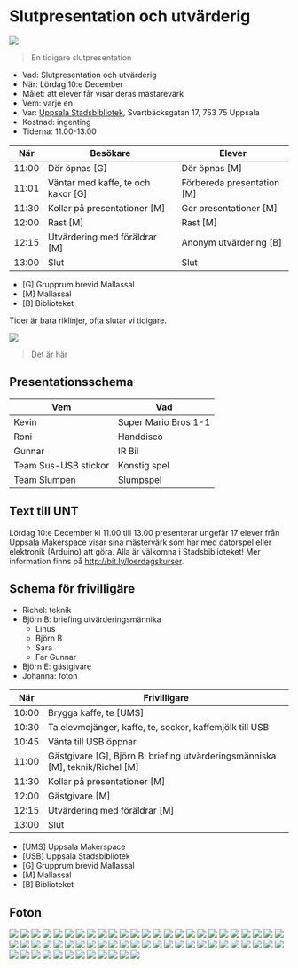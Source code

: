 # Slutpresentation och utvärderig

![](../../activities/20220528_slutpresentation/IMG_7190.JPEG)

> En tidigare slutpresentation

 * Vad: Slutpresentation och utvärderig
 * När: Lördag 10:e December
 * Målet: att elever får visar deras mästarevärk
 * Vem: varje en
 * Var: [Uppsala Stadsbibliotek](https://bibliotekuppsala.se/web/arena/stadsbiblioteket), Svartbäcksgatan 17, 753 75 Uppsala
 * Kostnad: ingenting
 * Tiderna: 11.00-13.00

När  |Besökare                           | Elever
-----|-----------------------------------|-----------------------
11:00|Dör öpnas [G]                      | Dör öpnas [M]
11:01|Väntar med kaffe, te och kakor [G] | Förbereda presentation [M]
11:30|Kollar på presentationer  [M]      | Ger presentationer  [M]
12:00|Rast [M]                           | Rast  [M]
12:15|Utvärdering med föräldrar [M]      | Anonym utvärdering [B]
13:00|Slut                               | Slut

 * [G] Grupprum brevid Mallassal
 * [M] Mallassal
 * [B] Biblioteket

Tider är bara riklinjer, ofta slutar vi tidigare.

![](usb.png)

> Det är här

## Presentationsschema

Vem                 |Vad
--------------------|---------------
Kevin               |Super Mario Bros 1-1
Roni                |Handdisco
Gunnar              |IR Bil
Team Sus-USB stickor|Konstig spel
Team Slumpen        |Slumpspel


## Text till UNT

Lördag 10:e December kl 11.00 till 13.00 presenterar ungefär 17 elever från Uppsala Makerspace visar sina mästervärk som har med datorspel eller elektronik (Arduino) att göra. Alla är välkomna i Stadsbiblioteket! Mer information finns på http://bit.ly/loerdagskurser.

## Schema för frivilligäre

 * Richel: teknik
 * Björn B: briefing utvärderingsmännika
    * Linus
    * Björn B
    * Sara
    * Far Gunnar
 * Björn E: gästgivare
 * Johanna: foton


När  |Frivilligare
-----|-----------------------------------
10:00|Brygga kaffe, te [UMS]
10:30|Ta elevmojänger, kaffe, te, socker, kaffemjölk till USB
10:45|Vänta till USB öppnar
11:00|Gästgivare [G], Björn B: briefing utvärderingsmänniska [M], teknik/Richel [M]
11:30|Kollar på presentationer  [M]
12:00|Gästgivare [M]
12:15|Utvärdering med föräldrar [M]
13:00|Slut

 * [UMS] Uppsala Makerspace
 * [USB] Uppsala Stadsbibliotek
 * [G] Grupprum brevid Mallassal
 * [M] Mallassal
 * [B] Biblioteket

## Foton

![](62.jpg)
![](61.jpg)
![](60.jpg)
![](59.jpg)
![](58.jpg)
![](57.jpg)
![](56.jpg)
![](55.jpg)
![](54.jpg)
![](53.jpg)
![](52.jpg)
![](51.jpg)
![](50.jpg)
![](49.jpg)
![](48.jpg)
![](47.jpg)
![](46.jpg)
![](45.jpg)
![](44.jpg)
![](43.jpg)
![](42.jpg)
![](41.jpg)
![](40.jpg)
![](39.jpg)
![](38.jpg)
![](37.jpg)
![](36.jpg)
![](35.jpg)
![](34.jpg)
![](33.jpg)
![](32.jpg)
![](31.jpg)
![](30.jpg)
![](29.jpg)
![](28.jpg)
![](27.jpg)
![](26.jpg)
![](25.jpg)
![](24.jpg)
![](23.jpg)
![](22.jpg)
![](21.jpg)
![](20.jpg)
![](19.jpg)
![](18.jpg)
![](17.jpg)
![](16.jpg)
![](15.jpg)
![](14.jpg)
![](13.jpg)
![](12.jpg)
![](11.jpg)
![](10.jpg)
![](9.jpg)
![](8.jpg)
![](7.jpg)
![](6.jpg)
![](5.jpg)
![](4.jpg)
![](3.jpg)
![](2.jpg)
![](1.jpg)
